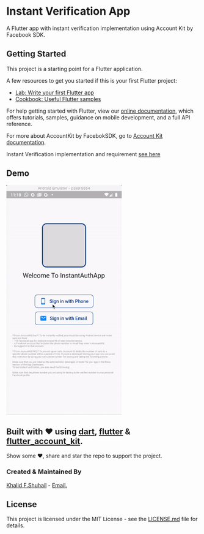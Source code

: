 # Instant Verification App

A Flutter app with instant verification implementation using Account Kit by Facebook SDK.

## Getting Started

This project is a starting point for a Flutter application.

A few resources to get you started if this is your first Flutter project:

- [Lab: Write your first Flutter app](https://flutter.dev/docs/get-started/codelab)
- [Cookbook: Useful Flutter samples](https://flutter.dev/docs/cookbook)

For help getting started with Flutter, view our
[online documentation](https://flutter.dev/docs), which offers tutorials,
samples, guidance on mobile development, and a full API reference.

For more about AccountKit by FacebokSDK, go to [Account Kit documentation](https://developers.facebook.com/docs/accountkit/).

Instant Verification implementation and requirement [see here](https://developers.facebook.com/docs/accountkit/overview/#instantverification)


## Demo

<img src="demo/instant_verification.gif" height='600'>

## Built with ❤️ using [**dart**](https://dart.dev), [**flutter**](https://flutter.dev) & [**flutter_account_kit**](https://github.com/peerwaya/flutter_account_kit).
Show some ❤️, share and star the repo to support the project.
### Created & Maintained By
[Khalid F.Shuhail](https://github.com/khalidfsh) - [Email.](dev.khalid@me.com)

## License

This project is licensed under the MIT License - see the [LICENSE.md](LICENSE.md) file for details.